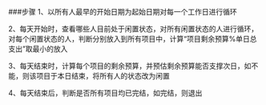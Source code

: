 
###步骤
1、以所有人最早的开始日期为起始日期对每一个工作日进行循环

2、每天开始时，查看哪些人目前处于闲置状态，对所有闲置状态的人进行循环，对每个闲置状态的人，判断分别放入到所有项目中，计算“项目剩余预算%单日总支出”取最小的放入

3、每天结束时，计算每个项目的剩余预算，并预估剩余预算能否支撑次日，如不能，则该项目于本日结束，将所有人的状态改为闲置

4、每天结束后，判断是否所有项目均已完结，如完结，则退出